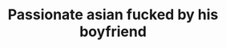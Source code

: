 ---
layout: post
title: Passionate asian fucked by his boyfriend
duration: '13:50'
view: 152
rate: 2
video: 'https://flashservice.xvideos.com/embedframe/19715517'
category: 
 - beautiful
 - caught
 - curvy
 - pinay-interracial
 - pinay
 - rough
 - student
tags: 
 - chinita
 - doggystyle
 - flawless
 - fucked
 - gorgeous
 - hotel
 - jackpot
 - kumpare
 - mokong
 - muse
 - nagparaos
 - nene
 - pinay-sex
 - sucked
priority: 0.9
changefreq: daily
---